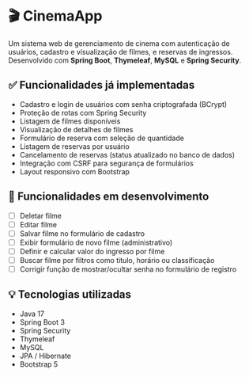 # 🎬 CinemaApp

Um sistema web de gerenciamento de cinema com autenticação de usuários, cadastro e visualização de filmes, e reservas de ingressos. Desenvolvido com **Spring Boot**, **Thymeleaf**, **MySQL** e **Spring Security**.

## ✅ Funcionalidades já implementadas

- Cadastro e login de usuários com senha criptografada (BCrypt)
- Proteção de rotas com Spring Security
- Listagem de filmes disponíveis
- Visualização de detalhes de filmes
- Formulário de reserva com seleção de quantidade
- Listagem de reservas por usuário
- Cancelamento de reservas (status atualizado no banco de dados)
- Integração com CSRF para segurança de formulários
- Layout responsivo com Bootstrap

## 🔧 Funcionalidades em desenvolvimento

- [ ] Deletar filme
- [ ] Editar filme
- [ ] Salvar filme no formulário de cadastro
- [ ] Exibir formulário de novo filme (administrativo)
- [ ] Definir e calcular valor do ingresso por filme
- [ ] Buscar filme por filtros como título, horário ou classificação
- [ ] Corrigir função de mostrar/ocultar senha no formulário de registro

## 💡 Tecnologias utilizadas

- Java 17
- Spring Boot 3
- Spring Security
- Thymeleaf
- MySQL
- JPA / Hibernate
- Bootstrap 5
